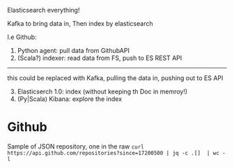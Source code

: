 Elasticsearch everything!

Kafka to bring data in,
Then index by elasticsearch

I.e Github:
 1. Python agent:       pull data from GithubAPI
 2. (Scala?) indexer:   read data from FS, push to ES REST API
 -----------
 this could be replaced with Kafka, pulling the data in, pushing out to ES API
 
 3. Elasticserch 1.0:   index (without keeping th Doc in memroy!)
 4. (Py|Scala) Kibana:  explore the index


Github
=====

Sample of JSON repository, one in the raw
```curl https://api.github.com/repositories?since=17200500 | jq -c .[]  | wc -l```
